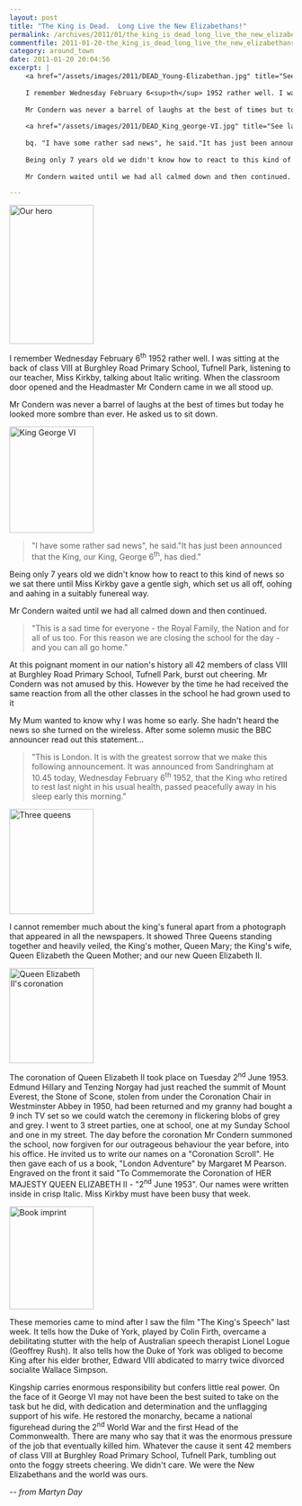 ```yaml
---
layout: post
title: "The King is Dead.  Long Live the New Elizabethans!"
permalink: /archives/2011/01/the_king_is_dead_long_live_the_new_elizabethans.html
commentfile: 2011-01-20-the_king_is_dead_long_live_the_new_elizabethans
category: around_town
date: 2011-01-20 20:04:56
excerpt: |
    <a href="/assets/images/2011/DEAD_Young-Elizabethan.jpg" title="See larger version of - Our hero"><img src="/assets/images/2011/DEAD_Young-Elizabethan_thumb.jpg" width="150" height="247" alt="Our hero" class="photo right" /></a>
    
    I remember Wednesday February 6<sup>th</sup> 1952 rather well. I was sitting at the back of class VIII at Burghley Road Primary School, Tufnell Park, listening to our teacher, Miss Kirkby, talking about Italic writing.  When the classroom door opened and the Headmaster Mr Condern came in we all stood up.
    
    Mr Condern was never a barrel of laughs at the best of times but today he looked more sombre than ever. He asked us to sit down.
    
    <a href="/assets/images/2011/DEAD_King_george-VI.jpg" title="See larger version of - King George VI"><img src="/assets/images/2011/DEAD_King_george-VI_thumb.jpg" width="150" height="189" alt="King George VI" class="photo right" /></a>
    
    bq. "I have some rather sad news", he said."It has just been announced that the King, our King, George 6<sup>th</sup>, has died."
    
    Being only 7 years old we didn't know how to react to this kind of news so we sat there until Miss Kirkby gave a gentle sigh, which set us all off, oohing and aahing in a suitably funereal way.
    
    Mr Condern waited until we had all calmed down and then continued.

---
```


<a href="/assets/images/2011/DEAD_Young-Elizabethan.jpg" title="See larger version of - Our hero"><img src="/assets/images/2011/DEAD_Young-Elizabethan_thumb.jpg" width="150" height="247" alt="Our hero" class="photo right" /></a>

I remember Wednesday February 6<sup>th</sup> 1952 rather well. I was sitting at the back of class VIII at Burghley Road Primary School, Tufnell Park, listening to our teacher, Miss Kirkby, talking about Italic writing. When the classroom door opened and the Headmaster Mr Condern came in we all stood up.

Mr Condern was never a barrel of laughs at the best of times but today he looked more sombre than ever. He asked us to sit down.

<a href="/assets/images/2011/DEAD_King_george-VI.jpg" title="See larger version of - King George VI"><img src="/assets/images/2011/DEAD_King_george-VI_thumb.jpg" width="150" height="189" alt="King George VI" class="photo right" /></a>

> "I have some rather sad news", he said."It has just been announced that the King, our King, George 6<sup>th</sup>, has died."

Being only 7 years old we didn't know how to react to this kind of news so we sat there until Miss Kirkby gave a gentle sigh, which set us all off, oohing and aahing in a suitably funereal way.

Mr Condern waited until we had all calmed down and then continued.

> "This is a sad time for everyone - the Royal Family, the Nation and for all of us too. For this reason we are closing the school for the day - and you can all go home."

At this poignant moment in our nation's history all 42 members of class VIII at Burghley Road Primary School, Tufnell Park, burst out cheering. Mr Condern was not amused by this. However by the time he had received the same reaction from all the other classes in the school he had grown used to it

My Mum wanted to know why I was home so early. She hadn't heard the news so she turned on the wireless. After some solemn music the BBC announcer read out this statement...

> "This is London. It is with the greatest sorrow that we make this following announcement. It was announced from Sandringham at 10.45 today, Wednesday February 6<sup>th</sup> 1952, that the King who retired to rest last night in his usual health, passed peacefully away in his sleep early this morning."

<a href="/assets/images/2011/DEAD_3-Queens.jpg" title="See larger version of - Three queens"><img src="/assets/images/2011/DEAD_3-Queens_thumb.jpg" width="150" height="187" alt="Three queens" class="photo right" /></a>

I cannot remember much about the king's funeral apart from a photograph that appeared in all the newspapers. It showed Three Queens standing together and heavily veiled, the King's mother, Queen Mary; the King's wife, Queen Elizabeth the Queen Mother; and our new Queen Elizabeth II.

<a href="/assets/images/2011/DEAD_QE_coronation.jpg" title="See larger version of - Queen Elizabeth II's coronation"><img src="/assets/images/2011/DEAD_QE_coronation_thumb.jpg" width="150" height="169" alt="Queen Elizabeth II's coronation" class="photo right" /></a>

The coronation of Queen Elizabeth II took place on Tuesday 2<sup>nd</sup> June 1953. Edmund Hillary and Tenzing Norgay had just reached the summit of Mount Everest, the Stone of Scone, stolen from under the Coronation Chair in Westminster Abbey in 1950, had been returned and my granny had bought a 9 inch TV set so we could watch the ceremony in flickering blobs of grey and grey. I went to 3 street parties, one at school, one at my Sunday School and one in my street. The day before the coronation Mr Condern summoned the school, now forgiven for our outrageous behaviour the year before, into his office. He invited us to write our names on a "Coronation Scroll". He then gave each of us a book, "London Adventure" by Margaret M Pearson. Engraved on the front it said "To Commemorate the Coronation of HER MAJESTY QUEEN ELIZABETH II - "2<sup>nd</sup> June 1953". Our names were written inside in crisp Italic. Miss Kirkby must have been busy that week.

<a href="/assets/images/2011/DEAD_book_QE.jpg" title="See larger version of - Book imprint"><img src="/assets/images/2011/DEAD_book_QE_thumb.jpg" width="150" height="183" alt="Book imprint" class="photo right" /></a>

These memories came to mind after I saw the film "The King's Speech" last week. It tells how the Duke of York, played by Colin Firth, overcame a debilitating stutter with the help of Australian speech therapist Lionel Logue (Geoffrey Rush). It also tells how the Duke of York was obliged to become King after his elder brother, Edward VIII abdicated to marry twice divorced socialite Wallace Simpson.

Kingship carries enormous responsibility but confers little real power. On the face of it George VI may not have been the best suited to take on the task but he did, with dedication and determination and the unflagging support of his wife. He restored the monarchy, became a national figurehead during the 2<sup>nd</sup> World War and the first Head of the Commonwealth. There are many who say that it was the enormous pressure of the job that eventually killed him. Whatever the cause it sent 42 members of class VIII at Burghley Road Primary School, Tufnell Park, tumbling out onto the foggy streets cheering. We didn't care. We were the New Elizabethans and the world was ours.

<cite>-- from Martyn Day</cite>
